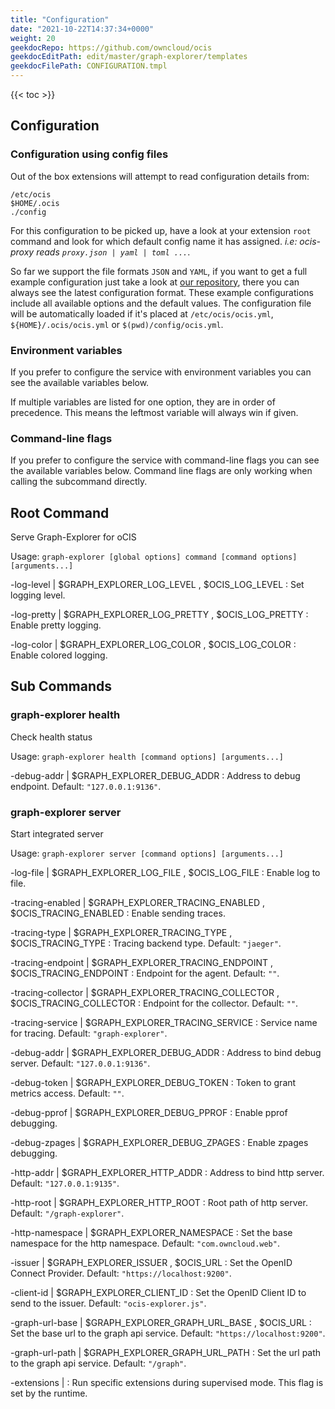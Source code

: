 ```yaml
---
title: "Configuration"
date: "2021-10-22T14:37:34+0000"
weight: 20
geekdocRepo: https://github.com/owncloud/ocis
geekdocEditPath: edit/master/graph-explorer/templates
geekdocFilePath: CONFIGURATION.tmpl
---
```


{{< toc >}}

## Configuration

### Configuration using config files

Out of the box extensions will attempt to read configuration details from:

```console
/etc/ocis
$HOME/.ocis
./config
```

For this configuration to be picked up, have a look at your extension `root` command and look for which default config name it has assigned. *i.e: ocis-proxy reads `proxy.json | yaml | toml ...`*.

So far we support the file formats `JSON` and `YAML`, if you want to get a full example configuration just take a look at [our repository](https://github.com/owncloud/ocis/tree/master/graph-explorer/config), there you can always see the latest configuration format. These example configurations include all available options and the default values. The configuration file will be automatically loaded if it's placed at `/etc/ocis/ocis.yml`, `${HOME}/.ocis/ocis.yml` or `$(pwd)/config/ocis.yml`.

### Environment variables

If you prefer to configure the service with environment variables you can see the available variables below.

If multiple variables are listed for one option, they are in order of precedence. This means the leftmost variable will always win if given.

### Command-line flags

If you prefer to configure the service with command-line flags you can see the available variables below. Command line flags are only working when calling the subcommand directly.

## Root Command

Serve Graph-Explorer for oCIS

Usage: `graph-explorer [global options] command [command options] [arguments...]`


-log-level |  $GRAPH_EXPLORER_LOG_LEVEL , $OCIS_LOG_LEVEL
: Set logging level.


-log-pretty |  $GRAPH_EXPLORER_LOG_PRETTY , $OCIS_LOG_PRETTY
: Enable pretty logging.


-log-color |  $GRAPH_EXPLORER_LOG_COLOR , $OCIS_LOG_COLOR
: Enable colored logging.




















## Sub Commands

### graph-explorer health

Check health status

Usage: `graph-explorer health [command options] [arguments...]`





-debug-addr |  $GRAPH_EXPLORER_DEBUG_ADDR
: Address to debug endpoint. Default: `"127.0.0.1:9136"`.



















### graph-explorer server

Start integrated server

Usage: `graph-explorer server [command options] [arguments...]`






-log-file |  $GRAPH_EXPLORER_LOG_FILE , $OCIS_LOG_FILE
: Enable log to file.


-tracing-enabled |  $GRAPH_EXPLORER_TRACING_ENABLED , $OCIS_TRACING_ENABLED
: Enable sending traces.


-tracing-type |  $GRAPH_EXPLORER_TRACING_TYPE , $OCIS_TRACING_TYPE
: Tracing backend type. Default: `"jaeger"`.


-tracing-endpoint |  $GRAPH_EXPLORER_TRACING_ENDPOINT , $OCIS_TRACING_ENDPOINT
: Endpoint for the agent. Default: `""`.


-tracing-collector |  $GRAPH_EXPLORER_TRACING_COLLECTOR , $OCIS_TRACING_COLLECTOR
: Endpoint for the collector. Default: `""`.


-tracing-service |  $GRAPH_EXPLORER_TRACING_SERVICE
: Service name for tracing. Default: `"graph-explorer"`.


-debug-addr |  $GRAPH_EXPLORER_DEBUG_ADDR
: Address to bind debug server. Default: `"127.0.0.1:9136"`.


-debug-token |  $GRAPH_EXPLORER_DEBUG_TOKEN
: Token to grant metrics access. Default: `""`.


-debug-pprof |  $GRAPH_EXPLORER_DEBUG_PPROF
: Enable pprof debugging.


-debug-zpages |  $GRAPH_EXPLORER_DEBUG_ZPAGES
: Enable zpages debugging.


-http-addr |  $GRAPH_EXPLORER_HTTP_ADDR
: Address to bind http server. Default: `"127.0.0.1:9135"`.


-http-root |  $GRAPH_EXPLORER_HTTP_ROOT
: Root path of http server. Default: `"/graph-explorer"`.


-http-namespace |  $GRAPH_EXPLORER_NAMESPACE
: Set the base namespace for the http namespace. Default: `"com.owncloud.web"`.


-issuer |  $GRAPH_EXPLORER_ISSUER , $OCIS_URL
: Set the OpenID Connect Provider. Default: `"https://localhost:9200"`.


-client-id |  $GRAPH_EXPLORER_CLIENT_ID
: Set the OpenID Client ID to send to the issuer. Default: `"ocis-explorer.js"`.


-graph-url-base |  $GRAPH_EXPLORER_GRAPH_URL_BASE , $OCIS_URL
: Set the base url to the graph api service. Default: `"https://localhost:9200"`.


-graph-url-path |  $GRAPH_EXPLORER_GRAPH_URL_PATH
: Set the url path to the graph api service. Default: `"/graph"`.


-extensions | 
: Run specific extensions during supervised mode. This flag is set by the runtime.

